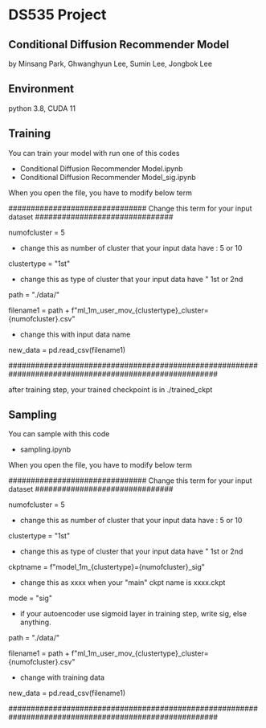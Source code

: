# DS535 Project
## Conditional Diffusion Recommender Model
by Minsang Park, Ghwanghyun Lee, Sumin Lee, Jongbok Lee

## Environment
python 3.8, CUDA 11

## Training
You can train your model with run one of this codes

  * Conditional Diffusion Recommender Model.ipynb
  * Conditional Diffusion Recommender Model_sig.ipynb

When you open the file, you have to modify below term

############################### Change this term for your input dataset ###############################

numofcluster = 5               
* change this as number of cluster that your input data have : 5 or 10

clustertype = "1st"            
* change this as type of cluster that your input data have " 1st or 2nd

path = "./data/"

filename1 = path + f"ml_1m_user_mov_{clustertype}_cluster={numofcluster}.csv" 
* change this with input data name

new_data = pd.read_csv(filename1)

#######################################################################################################

after training step, your trained checkpoint is in ./trained_ckpt

## Sampling
You can sample with this code

  * sampling.ipynb

When you open the file, you have to modify below term

############################### Change this term for your input dataset ###############################

numofcluster = 5               
* change this as number of cluster that your input data have : 5 or 10

clustertype = "1st"
* change this as type of cluster that your input data have " 1st or 2nd

ckptname = f"model_1m_{clustertype}={numofcluster}_sig"  
* change this as xxxx when your "main" ckpt name is xxxx.ckpt

mode = "sig"
* if your autoencoder use sigmoid layer in training step, write sig, else anything.

path = "./data/"

filename1 = path + f"ml_1m_user_mov_{clustertype}_cluster={numofcluster}.csv" 
* change with training data

new_data = pd.read_csv(filename1)

#######################################################################################################
